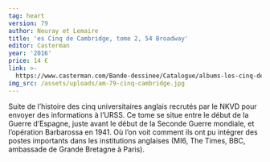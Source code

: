 ```yaml
---
tag: heart
version: 79
author: Neuray et Lemaire
title: 'es Cinq de Cambridge, tome 2, 54 Broadway'
editor: Casterman
year: '2016'
price: 14 €
link: >-
  https://www.casterman.com/Bande-dessinee/Catalogue/albums-les-cinq-de-cambridge/les-cinq-de-cambridge-2-54-broadway
img_src: /assets/uploads/am-79-cinq-cambridge.jpg
---
```

Suite de l’histoire des cinq universitaires anglais recrutés par le NKVD pour envoyer des informations à l’URSS. Ce tome se situe entre le début de la Guerre d’Espagne, juste avant le début de la Seconde Guerre mondiale, et l’opération Barbarossa en 1941. Où l’on voit comment ils ont pu intégrer des postes importants dans les institutions anglaises (MI6, The Times, BBC, ambassade de Grande Bretagne à Paris).
